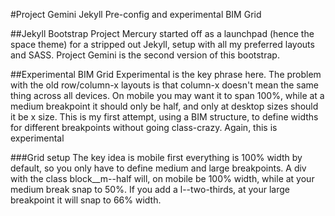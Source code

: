 #Project Gemini
Jekyll Pre-config and experimental BIM Grid

##Jekyll Bootstrap
Project Mercury started off as a launchpad (hence the space theme) for a stripped out Jekyll, setup with all my preferred layouts and SASS. Project Gemini is the second version of this bootstrap.

##Experimental BIM Grid
Experimental is the key phrase here. The problem with the old row/column-x layouts is that column-x doesn't mean the same thing across all devices. On mobile you may want it to span 100%, while at a medium breakpoint it should only be half, and only at desktop sizes should it be x size. This is my first attempt, using a BIM structure, to define widths for different breakpoints without going class-crazy. Again, this is experimental

###Grid setup
The key idea is mobile first everything is 100% width by default, so you only have to define medium and large breakpoints. A div with the class block__m--half will, on mobile be 100% width, while at your medium break snap to 50%. If you add a l--two-thirds, at your large breakpoint it will snap to 66% width.
